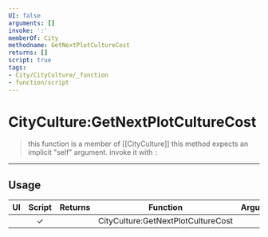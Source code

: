 ```yaml
---
UI: false
arguments: []
invoke: ':'
memberOf: City
methodname: GetNextPlotCultureCost
returns: []
script: true
tags:
- City/CityCulture/_function
- function/script
---
```

# CityCulture:GetNextPlotCultureCost
> this function is a member of [[CityCulture]]
> this method expects an implicit "self" argument. invoke it with `:`
-----
## Usage
|  UI | Script | Returns | Function | Arguments |
|:---:|:------:|-------:|:--------:|:---------|
| |✓||CityCulture:GetNextPlotCultureCost||
